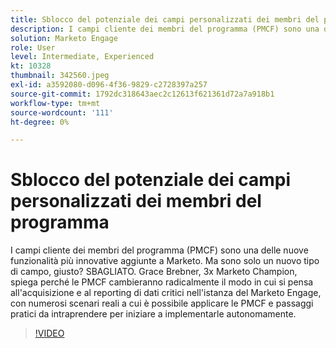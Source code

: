 ```yaml
---
title: Sblocco del potenziale dei campi personalizzati dei membri del programma
description: I campi cliente dei membri del programma (PMCF) sono una delle nuove funzionalità più innovative aggiunte a Marketo.
solution: Marketo Engage
role: User
level: Intermediate, Experienced
kt: 10328
thumbnail: 342560.jpeg
exl-id: a3592080-d096-4f36-9829-c2728397a257
source-git-commit: 1792dc318643aec2c12613f621361d72a7a918b1
workflow-type: tm+mt
source-wordcount: '111'
ht-degree: 0%

---
```


# Sblocco del potenziale dei campi personalizzati dei membri del programma

I campi cliente dei membri del programma (PMCF) sono una delle nuove funzionalità più innovative aggiunte a Marketo. Ma sono solo un nuovo tipo di campo, giusto? SBAGLIATO. Grace Brebner, 3x Marketo Champion, spiega perché le PMCF cambieranno radicalmente il modo in cui si pensa all&#39;acquisizione e al reporting di dati critici nell&#39;istanza del Marketo Engage, con numerosi scenari reali a cui è possibile applicare le PMCF e passaggi pratici da intraprendere per iniziare a implementarle autonomamente.

>[!VIDEO](https://video.tv.adobe.com/v/342560/?quality=12&learn=on)

